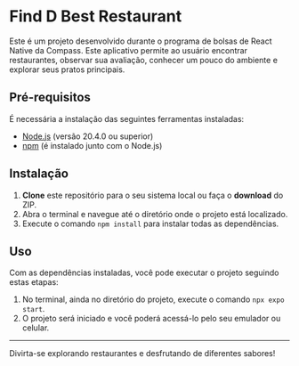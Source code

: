 # Find D Best Restaurant 
Este é um projeto desenvolvido durante o programa de bolsas de React Native da Compass. Este aplicativo permite ao usuário encontrar restaurantes, observar sua avaliação, conhecer um pouco do ambiente e explorar seus pratos principais.

## Pré-requisitos

É necessária a instalação das seguintes ferramentas instaladas:

- [Node.js](https://nodejs.org/) (versão 20.4.0 ou superior)
- [npm](https://www.npmjs.com/) (é instalado junto com o Node.js)

## Instalação

1. **Clone** este repositório para o seu sistema local ou faça o **download** do ZIP.
2. Abra o terminal e navegue até o diretório onde o projeto está localizado.
3. Execute o comando `npm install` para instalar todas as dependências.

## Uso

Com as dependências instaladas, você pode executar o projeto seguindo estas etapas:

1. No terminal, ainda no diretório do projeto, execute o comando `npx expo start`.
2. O projeto será iniciado e você poderá acessá-lo pelo seu emulador ou celular.
   
---

Divirta-se explorando restaurantes e desfrutando de diferentes sabores!
